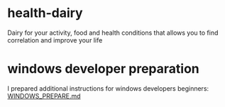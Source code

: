 # health-dairy
Dairy for your activity, food and health conditions that allows you to find correlation and improve your life

# windows developer preparation
I prepared additional instructions for windows developers beginners:
[WINDOWS_PREPARE.md](WINDOWS_PREPARE.md)
